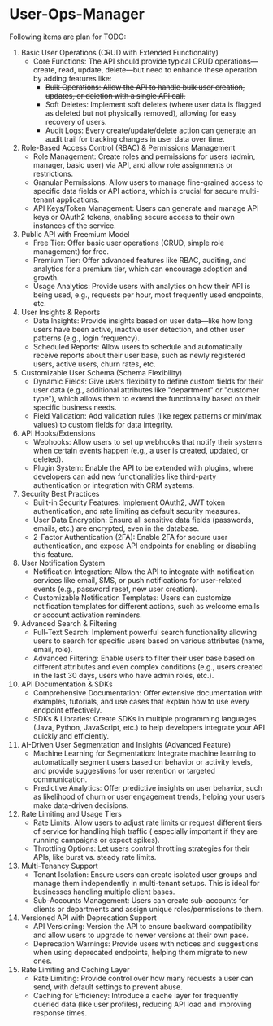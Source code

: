 # User-Ops-Manager

Following items are plan for TODO: 

1. Basic User Operations (CRUD with Extended Functionality)
   - Core Functions: The API should provide typical CRUD operations—create, read, update, delete—but need to enhance these
    operation by adding features like:
     -  <s>Bulk Operations: Allow the API to handle bulk user creation, updates, or deletion with a single API call.</s>
     - Soft Deletes: Implement soft deletes (where user data is flagged as deleted but not physically removed), allowing for
      easy recovery of users. 
     - Audit Logs: Every create/update/delete action can generate an audit trail for tracking changes in user data over
      time.
2. Role-Based Access Control (RBAC) & Permissions Management
   - Role Management: Create roles and permissions for users (admin, manager, basic user) via API, and allow role
   assignments or restrictions.
   - Granular Permissions: Allow users to manage fine-grained access to specific data fields or API actions, which is
   crucial for secure multi-tenant applications.
   - API Keys/Token Management: Users can generate and manage API keys or OAuth2 tokens, enabling secure access to their
   own instances of the service.
3. Public API with Freemium Model
   - Free Tier: Offer basic user operations (CRUD, simple role management) for free.
   - Premium Tier: Offer advanced features like RBAC, auditing, and analytics for a premium tier, which can encourage
   adoption and growth.
   - Usage Analytics: Provide users with analytics on how their API is being used, e.g., requests per hour, most
   frequently used endpoints, etc.
4. User Insights & Reports
   - Data Insights: Provide insights based on user data—like how long users have been active, inactive user detection, and
   other user patterns (e.g., login frequency).
   - Scheduled Reports: Allow users to schedule and automatically receive reports about their user base, such as newly
   registered users, active users, churn rates, etc.
5. Customizable User Schema (Schema Flexibility)
   - Dynamic Fields: Give users flexibility to define custom fields for their user data (e.g., additional attributes
   like "department" or "customer type"), which allows them to extend the functionality based on their specific business
   needs.
   - Field Validation: Add validation rules (like regex patterns or min/max values) to custom fields for data integrity.
6. API Hooks/Extensions
   - Webhooks: Allow users to set up webhooks that notify their systems when certain events happen (e.g., a user is
   created, updated, or deleted).
   - Plugin System: Enable the API to be extended with plugins, where developers can add new functionalities like
   third-party authentication or integration with CRM systems.
7. Security Best Practices
   - Built-in Security Features: Implement OAuth2, JWT token authentication, and rate limiting as default security
   measures.
   - User Data Encryption: Ensure all sensitive data fields (passwords, emails, etc.) are encrypted, even in the database.
   - 2-Factor Authentication (2FA): Enable 2FA for secure user authentication, and expose API endpoints for enabling or
   disabling this feature.
8. User Notification System
   - Notification Integration: Allow the API to integrate with notification services like email, SMS, or push
   notifications for user-related events (e.g., password reset, new user creation).
   - Customizable Notification Templates: Users can customize notification templates for different actions, such as
   welcome emails or account activation reminders.
9. Advanced Search & Filtering
   - Full-Text Search: Implement powerful search functionality allowing users to search for specific users based on
   various attributes (name, email, role).
   - Advanced Filtering: Enable users to filter their user base based on different attributes and even complex
   conditions (e.g., users created in the last 30 days, users who have admin roles, etc.).
10. API Documentation & SDKs
    - Comprehensive Documentation: Offer extensive documentation with examples, tutorials, and use cases that explain how
    to use every endpoint effectively.
    - SDKs & Libraries: Create SDKs in multiple programming languages (Java, Python, JavaScript, etc.) to help developers
    integrate your API quickly and efficiently.
11. AI-Driven User Segmentation and Insights (Advanced Feature)
    - Machine Learning for Segmentation: Integrate machine learning to automatically segment users based on behavior or
    activity levels, and provide suggestions for user retention or targeted communication.
    - Predictive Analytics: Offer predictive insights on user behavior, such as likelihood of churn or user engagement
    trends, helping your users make data-driven decisions.
12. Rate Limiting and Usage Tiers
    - Rate Limits: Allow users to adjust rate limits or request different tiers of service for handling high traffic (
    especially important if they are running campaigns or expect spikes).
    - Throttling Options: Let users control throttling strategies for their APIs, like burst vs. steady rate limits.
13. Multi-Tenancy Support
    - Tenant Isolation: Ensure users can create isolated user groups and manage them independently in multi-tenant setups.
    This is ideal for businesses handling multiple client bases.
    - Sub-Accounts Management: Users can create sub-accounts for clients or departments and assign unique
    roles/permissions to them.
14. Versioned API with Deprecation Support
    - API Versioning: Version the API to ensure backward compatibility and allow users to upgrade to newer versions at
    their own pace.
    - Deprecation Warnings: Provide users with notices and suggestions when using deprecated endpoints, helping them
    migrate to new ones.
15. Rate Limiting and Caching Layer
    - Rate Limiting: Provide control over how many requests a user can send, with default settings to prevent abuse.
    - Caching for Efficiency: Introduce a cache layer for frequently queried data (like user profiles), reducing API load
    and improving response times.